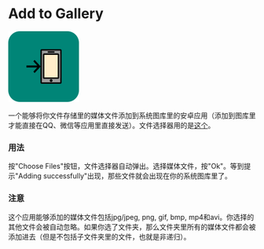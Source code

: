 # Add to Gallery

![Icon](./AddtoGallery.svg)



一个能够将你文件存储里的媒体文件添加到系统图库里的安卓应用（添加到图库里才能直接在QQ、微信等应用里直接发送）。文件选择器用的是[这个](https://github.com/TutorialsAndroid/FilePicker)。

### 用法

按"Choose Files"按钮，文件选择器自动弹出。选择媒体文件，按"Ok"。等到提示"Adding successfully"出现，那些文件就会出现在你的系统图库里了。

### 注意

这个应用能够添加的媒体文件包括jpg/jpeg, png, gif, bmp, mp4和avi。你选择的其他文件会被自动忽略。如果你选了文件夹，那么文件夹里所有的媒体文件都会被添加进去（但是不包括子文件夹里的文件，也就是非递归）。
